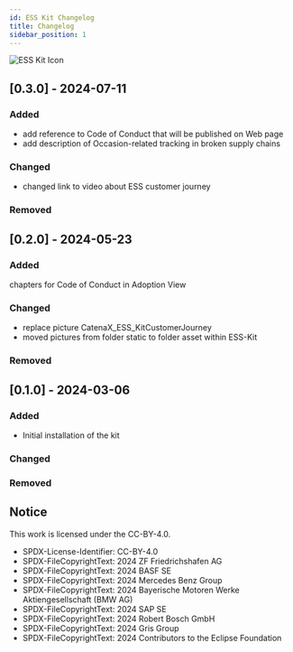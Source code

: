```yaml
---
id: ESS Kit Changelog
title: Changelog
sidebar_position: 1
---
```


![ESS Kit Icon](@site/static/img/kit-icons/ess-kit-icon.svg)

## [0.3.0] - 2024-07-11

### Added

- add reference to Code of Conduct that will be published on Web page
- add description of Occasion-related tracking in broken supply chains

### Changed

- changed link to video about ESS customer journey

### Removed

## [0.2.0] - 2024-05-23

### Added

chapters for Code of Conduct in Adoption View

### Changed

- replace picture CatenaX_ESS_KitCustomerJourney
- moved pictures from folder static to folder asset within ESS-Kit

### Removed

## [0.1.0] - 2024-03-06

### Added

- Initial installation of the kit

### Changed

### Removed

## Notice

This work is licensed under the CC-BY-4.0.

- SPDX-License-Identifier: CC-BY-4.0
- SPDX-FileCopyrightText: 2024 ZF Friedrichshafen AG
- SPDX-FileCopyrightText: 2024 BASF SE
- SPDX-FileCopyrightText: 2024 Mercedes Benz Group
- SPDX-FileCopyrightText: 2024 Bayerische Motoren Werke Aktiengesellschaft (BMW AG)
- SPDX-FileCopyrightText: 2024 SAP SE
- SPDX-FileCopyrightText: 2024 Robert Bosch GmbH
- SPDX-FileCopyrightText: 2024 Gris Group
- SPDX-FileCopyrightText: 2024 Contributors to the Eclipse Foundation
